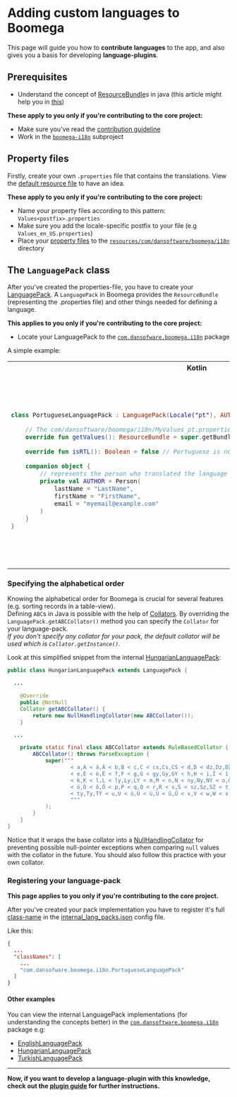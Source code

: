 # Adding custom languages to Boomega

This page will guide you how to **contribute languages** to the app, and also gives you a basis for developing
**language-plugins**.

## Prerequisites

* Understand the concept
  of [ResourceBundle](https://docs.oracle.com/en/java/javase/17/docs/api/java.base/java/util/ResourceBundle.html)s in
  java (this article might help you in [this](https://www.baeldung.com/java-resourcebundle))

**These apply to you only if you're contributing to the core project:**

* Make sure you've read the [contribution guideline](/CONTRIBUTING.md)
* Work in the [`boomega-i18n`](/boomega-i18n) subproject

## Property files

Firstly, create your own `.properties` file that contains the translations. View
the [default resource file](/boomega-i18n/src/main/resources/com/dansoftware/boomega/i18n/Values.properties) to have an
idea.

**These apply to you only if you're contributing to the core project:**

* Name your property files according to this pattern: `Values<postfix>.properties`
* Make sure you add the locale-specific postfix to your file (e.g `Values_en_US.properties`)
* Place your [property files](#property-files) to
  the [`resources/com/dansoftware/boomega/i18n`](/boomega-i18n/src/main/resources/com/dansoftware/boomega/i18n)
  directory

## The `LanguagePack` class

After you've created the properties-file, you have to create
your [LanguagePack](/boomega-i18n/src/main/java/com/dansoftware/boomega/i18n/api/LanguagePack.java). A `LanguagePack` in
Boomega provides the `ResourceBundle` (representing the .properties file)
and other things needed for defining a language.

**This applies to you only if you're contributing to the core project:**

* Locate your LanguagePack to
  the [`com.dansofware.boomega.i18n`](/boomega-i18n/src/main/java/com/dansoftware/boomega/i18n) package

A simple example:

<table>

<tr>
<th>Kotlin</th>
<th>Java</th>
</tr>

<tr>

<td>

```kotlin
class PortugueseLanguagePack : LanguagePack(Locale("pt"), AUTHOR) {

    // The com/dansoftware/boomega/i18n/MyValues_pt.properties file
    override fun getValues(): ResourceBundle = super.getBundle("com.dansoftware.boomega.i18n.MyValues")

    override fun isRTL(): Boolean = false // Portuguese is not a right-to-left language

    companion object {
        // represents the person who translated the language
        private val AUTHOR = Person(
            lastName = "LastName",
            firstName = "FirstName",
            email = "myemail@example.com"
        )
    }
}
```

</td>

<td>

```java
public class PortugueseLanguagePack extends LanguagePack {

    // the Locale representing the language we want to translate to (in this case Portuguese)
    private static final Locale LOCALE = new Locale("pt");

    // represents the person who translated the language
    private static final Person AUTHOR = new Person("LastName", "FirstName", "myemail@example.com");

    protected PortugueseLanguagePack() {
        super(LOCALE, AUTHOR);
    }

    @Override
    public @NotNull
    ResourceBundle getValues() {
        //The com/dansoftware/boomega/i18n/MyValues_pt.properties file
        return super.getBundle("com.dansoftware.boomega.i18n.MyValues");
    }

    @Override
    protected boolean isRTL() {
        return false; // Portuguese is not a right-to-left language
    }
}
```

</td>

</tr>
</table>

### Specifying the alphabetical order

Knowing the alphabetical order for Boomega is crucial for several features (e.g. sorting records in a table-view).  
Defining `ABC`s in Java is possible with the help of
[Collators](https://docs.oracle.com/en/java/javase/17/docs/api/java.base/java/text/Collator.html). By overriding
the `LanguagePack.getABCCollator()` method you can specify the `Collator` for your language-pack.  
*If you don't specify any collator for your pack, the default collator will be used which is `Collator.getInstance()`.*

Look at this simplified snippet from the
internal [HungarianLanguagePack](/boomega-i18n/src/main/java/com/dansoftware/boomega/i18n/HungarianLanguagePack.java):

```java
public class HungarianLanguagePack extends LanguagePack {

  ...

    @Override
    public @NotNull
    Collator getABCCollator() {
        return new NullHandlingCollator(new ABCCollator());
    }

  ...

    private static final class ABCCollator extends RuleBasedCollator {
        ABCCollator() throws ParseException {
            super("""
                    < a,A < á,Á < b,B < c,C < cs,Cs,CS < d,D < dz,Dz,DZ < dzs,Dzs,DZS \
                    < e,E < é,É < f,F < g,G < gy,Gy,GY < h,H < i,I < í,Í < j,J \
                    < k,K < l,L < ly,Ly,LY < m,M < n,N < ny,Ny,NY < o,O < ó,Ó \
                    < ö,Ö < ő,Ő < p,P < q,Q < r,R < s,S < sz,Sz,SZ < t,T \
                    < ty,Ty,TY < u,U < ú,Ú < ü,Ü < ű,Ű < v,V < w,W < x,X < y,Y < z,Z < zs,Zs,ZS\
                    """
            );
        }
    }
}
```

Notice that it wraps the base collator into
a [NullHandlingCollator](/boomega-i18n/src/main/kotlin/com/dansoftware/boomega/i18n/NullHandlingCollator.kt)
for preventing possible null-pointer exceptions when comparing `null` values with the collator in the future. You should
also follow this practice with your own collator.

### Registering your language-pack

**This page applies to you only if you're contributing to the core project.**

After you've created your pack implementation you have to register it's
full [class-name](https://docs.oracle.com/en/java/javase/17/docs/api/java.base/java/lang/Class.html#getName()) in
the [internal_lang_packs.json](/boomega-i18n/src/main/resources/com/dansoftware/boomega/i18n/api/internal_lang_packs.json)
config file.

Like this:

```json
{
  ...
  "classNames": [
    ...
    "com.dansofware.boomega.i18n.PortugueseLanguagePack"
  ]
}
```

#### Other examples

You can view the internal LanguagePack implementations (for understanding the concepts better)
in the [`com.dansoftware.boomega.i18n`](/boomega-i18n/src/main/java/com/dansoftware/boomega/i18n) package e.g:

* [EnglishLanguagePack](/boomega-i18n/src/main/java/com/dansoftware/boomega/i18n/EnglishLanguagePack.java)
* [HungarianLanguagePack](/boomega-i18n/src/main/java/com/dansoftware/boomega/i18n/HungarianLanguagePack.java)
* [TurkishLanguagePack](/boomega-i18n/src/main/java/com/dansoftware/boomega/i18n/TurkishLanguagePack.java)

---

**Now, if you want to develop a **language-plugin** with this knowledge, check out
the [plugin guide](../PLUGIN_GUIDE.md#language-plugins) for further instructions.**
